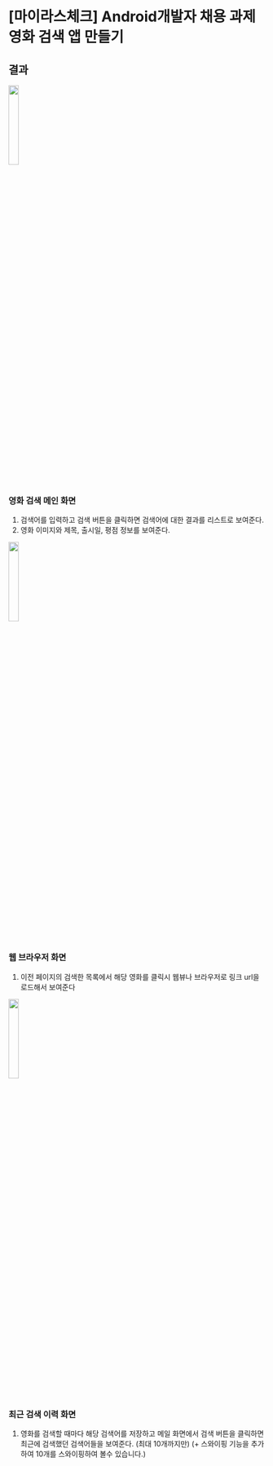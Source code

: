 # [마이라스체크] Android개발자 채용 과제 영화 검색 앱 만들기

## 결과
<img src="https://user-images.githubusercontent.com/48902047/188256723-823aa563-e3d0-4de1-b42f-1ef66e020dff.jpg" width="20%"></img>
### 영화 검색 메인 화면
1. 검색어를 입력하고 검색 버튼을 클릭하면 검색어에 대한 결과를 리스트로 보여준다.
2. 영화 이미지와 제목, 출시일, 평점 정보를 보여준다.

<img src="https://user-images.githubusercontent.com/48902047/188256845-6e7e9afa-b6c2-4015-8566-1b289fe86170.jpg" width="20%"></img>
### 웹 브라우저 화면
1. 이전 페이지의 검색한 목록에서 해당 영화를 클릭시 웹뷰나 브라우저로 링크 url을 로드해서 보여준다


<img src="https://user-images.githubusercontent.com/48902047/188256734-88d54681-5566-4251-822a-35c4382d58cf.jpg" width="20%"></img>

### 최근 검색 이력 화면
1. 영화를 검색할 때마다 해당 검색어를 저장하고 메일 화면에서 검색 버튼을 클릭하면 최근에 검색했던 검색어들을 보여준다. (최대 10개까지만)
(+ 스와이핑 기능을 추가하여 10개를 스와이핑하여 볼수 있습니다.)
